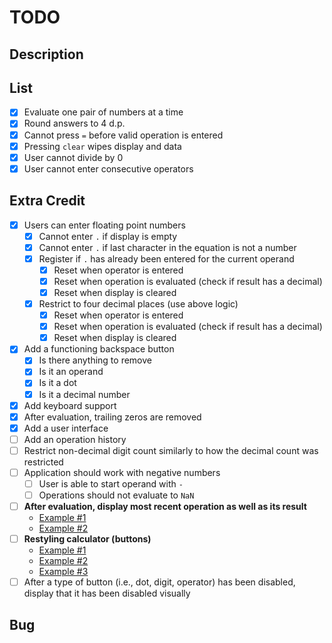 # TODO

## Description

## List

- [x] Evaluate one pair of numbers at a time
- [x] Round answers to 4 d.p.
- [x] Cannot press `=` before valid operation is entered
- [x] Pressing `clear` wipes display and data
- [x] User cannot divide by 0
- [x] User cannot enter consecutive operators

## Extra Credit

- [x] Users can enter floating point numbers
    - [x] Cannot enter `.` if display is empty
    - [x] Cannot enter `.` if last character in the equation is not a number
    - [x] Register if `.` has already been entered for the current operand
        - [x] Reset when operator is entered
        - [x] Reset when operation is evaluated (check if result has a decimal)
        - [x] Reset when display is cleared
    - [x] Restrict to four decimal places (use above logic)
        - [x] Reset when operator is entered
        - [x] Reset when operation is evaluated (check if result has a decimal)
        - [x] Reset when display is cleared
- [x] Add a functioning backspace button
    - [x] Is there anything to remove
    - [x] Is it an operand
    - [x] Is it a dot
    - [x] Is it a decimal number
- [x] Add keyboard support
- [x] After evaluation, trailing zeros are removed
- [x] Add a user interface
- [ ] Add an operation history
- [ ] Restrict non-decimal digit count similarly to how the decimal count was restricted
- [ ] Application should work with negative numbers
    - [ ] User is able to start operand with `-`
    - [ ] Operations should not evaluate to `NaN`
- [ ] **After evaluation, display most recent operation as well as its result**
    - [Example #1](https://1michael17.github.io/calculator/)
    - [Example #2](https://haiderbey.github.io/odin-calculator/)
- [ ] **Restyling calculator (buttons)**
    - [Example #1](https://1michael17.github.io/calculator/)
    - [Example #2](https://haiderbey.github.io/odin-calculator/)
    - [Example #3](https://rjrillon.github.io/calculator-project/)
- [ ] After a type of button (i.e., dot, digit, operator) has been disabled,
display that it has been disabled visually

## Bug
